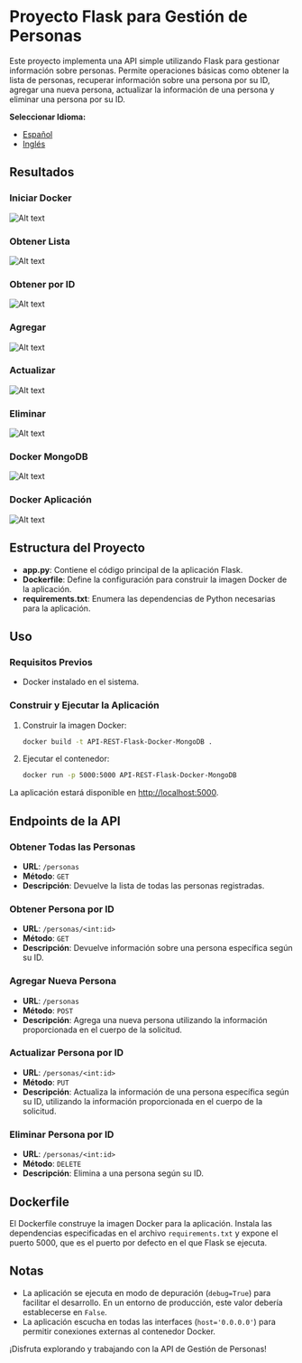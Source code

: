 # Proyecto Flask para Gestión de Personas

Este proyecto implementa una API simple utilizando Flask para gestionar información sobre personas. Permite operaciones básicas como obtener la lista de personas, recuperar información sobre una persona por su ID, agregar una nueva persona, actualizar la información de una persona y eliminar una persona por su ID.

**Seleccionar Idioma:**
- [Español](README-es.md)
- [Inglés](README.md)

## Resultados
### Iniciar Docker 
![Alt text](docs/up%20docker.PNG) 
### Obtener Lista  
![Alt text](docs/obtener.PNG) 
### Obtener por ID
![Alt text](docs/id.PNG) 
### Agregar   
![Alt text](docs/post.PNG) 
### Actualizar 
![Alt text](docs/actualizar.PNG) 
### Eliminar 
![Alt text](docs/delete.PNG) 
### Docker MongoDB 
![Alt text](docs/docker%20mongo.PNG) 
### Docker Aplicación 
![Alt text](docs/docker%20app.PNG) 


## Estructura del Proyecto

- **app.py**: Contiene el código principal de la aplicación Flask.
- **Dockerfile**: Define la configuración para construir la imagen Docker de la aplicación.
- **requirements.txt**: Enumera las dependencias de Python necesarias para la aplicación.

## Uso

### Requisitos Previos

- Docker instalado en el sistema.

### Construir y Ejecutar la Aplicación

1. Construir la imagen Docker:

   ```bash
   docker build -t API-REST-Flask-Docker-MongoDB .
   ```

2. Ejecutar el contenedor:

   ```bash
   docker run -p 5000:5000 API-REST-Flask-Docker-MongoDB
   ```

La aplicación estará disponible en [http://localhost:5000](http://localhost:5000).

## Endpoints de la API

### Obtener Todas las Personas

- **URL**: `/personas`
- **Método**: `GET`
- **Descripción**: Devuelve la lista de todas las personas registradas.

### Obtener Persona por ID

- **URL**: `/personas/<int:id>`
- **Método**: `GET`
- **Descripción**: Devuelve información sobre una persona específica según su ID.

### Agregar Nueva Persona

- **URL**: `/personas`
- **Método**: `POST`
- **Descripción**: Agrega una nueva persona utilizando la información proporcionada en el cuerpo de la solicitud.

### Actualizar Persona por ID

- **URL**: `/personas/<int:id>`
- **Método**: `PUT`
- **Descripción**: Actualiza la información de una persona específica según su ID, utilizando la información proporcionada en el cuerpo de la solicitud.

### Eliminar Persona por ID

- **URL**: `/personas/<int:id>`
- **Método**: `DELETE`
- **Descripción**: Elimina a una persona según su ID.

## Dockerfile

El Dockerfile construye la imagen Docker para la aplicación. Instala las dependencias especificadas en el archivo `requirements.txt` y expone el puerto 5000, que es el puerto por defecto en el que Flask se ejecuta.

## Notas

- La aplicación se ejecuta en modo de depuración (`debug=True`) para facilitar el desarrollo. En un entorno de producción, este valor debería establecerse en `False`.
- La aplicación escucha en todas las interfaces (`host='0.0.0.0'`) para permitir conexiones externas al contenedor Docker.

¡Disfruta explorando y trabajando con la API de Gestión de Personas!

